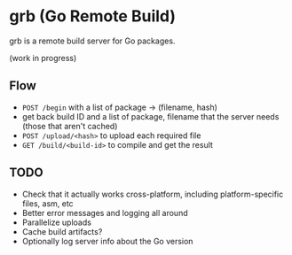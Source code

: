 # grb (Go Remote Build)

grb is a remote build server for Go packages.

(work in progress)

## Flow

* `POST /begin` with a list of package -> (filename, hash)
* get back build ID and a list of package, filename that the server needs (those that aren't cached)
* `POST /upload/<hash>` to upload each required file
* `GET /build/<build-id>` to compile and get the result

## TODO

* Check that it actually works cross-platform, including platform-specific files, asm, etc
* Better error messages and logging all around
* Parallelize uploads
* Cache build artifacts?
* Optionally log server info about the Go version
